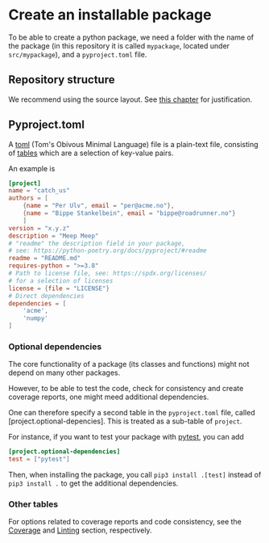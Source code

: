 # Create an installable package

To be able to create a python package, we need a folder with the name of the package (in this repository it is called `mypackage`, located under `src/mypackage`), and a `pyproject.toml` file.

## Repository structure
We recommend using the source layout. See [this chapter](https://py-pkgs.org/04-package-structure.html#the-source-layout) for justification.


## Pyproject.toml
A [toml](https://toml.io/en/) (Tom's Obivous Minimal Language) file is a plain-text file, consisting of [tables](https://toml.io/en/v1.0.0#table)
which are a selection of key-value pairs.

An example is 
```toml
[project]
name = "catch_us"
authors = [
    {name = "Per Ulv", email = "per@acme.no"},
    {name = "Bippe Stankelbein", email = "bippe@roadrunner.no"}
    ]
version = "x.y.z" 
description = "Meep Meep"
# "readme" the description field in your package, 
# see: https://python-poetry.org/docs/pyproject/#readme
readme = "README.md" 
requires-python = ">=3.8"
# Path to license file, see: https://spdx.org/licenses/
# for a selection of licenses
license = {file = "LICENSE"}
# Direct dependencies
dependencies = [
    'acme',
    'numpy'
]
```

### Optional dependencies
The core functionality of a package (its classes and functions) might not depend on many other packages.

However, to be able to test the code, check for consistency and create coverage reports, one might meed additional dependencies.

One can therefore specify a second table in the `pyproject.toml` file, called
[project.optional-depencies].
This is treated as a sub-table of `project`.

For instance, if you want to test your package with [pytest](https://docs.pytest.org/en/7.1.x/), you can add
```toml
[project.optional-dependencies]
test = ["pytest"]
```
Then, when installing the package, you call `pip3 install .[test]` instead of `pip3 install .` to get the additional dependencies.

### Other tables
For options related to coverage reports and code consistency, see the [Coverage](./coverage) and [Linting](./linting.md) section, respectively.